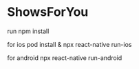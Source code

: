 # ShowsForYou

run npm install

for ios pod install & npx react-native run-ios

for android npx react-native run-android